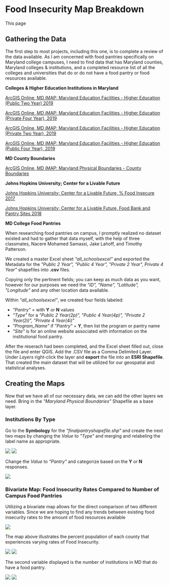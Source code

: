 

# Food Insecurity Map Breakdown

This page 

## Gathering the Data 

The first step to most projects, including this one, is to complete a review of the data available. As I am concerned with food pantries specifically on Maryland college campuses, I need to find data that has Maryland counties, Maryland colleges & institutions, and a completed resource list of all the colleges and universities that do or do not have a food pantry or food resources available. 

**Colleges & Higher Education Institutions in Maryland**

[ArcGIS Online, MD iMAP: Maryland Education Facilities - Higher Education (Public Two Year) 2019](https://opendata.maryland.gov/Education/MD-iMAP-Maryland-Education-Facilities-Higher-Educa/bwdz-rgcj)

[ArcGIS Online, MD iMAP: Maryland Education Facilities - Higher Education (Private Four Year), 2019](https://opendata.maryland.gov/Education/MD-iMAP-Maryland-Education-Facilities-Higher-Educa/ejcy-gama)

[ArcGIS Online, MD iMAP: Maryland Education Facilities - Higher Education (Private Two Year), 2019](https://opendata.maryland.gov/Education/MD-iMAP-Maryland-Education-Facilities-Higher-Educa/hhju-9ctd)

[ArcGIS Online, MD iMAP: Maryland Education Facilities - Higher Education (Public Four Year), 2019](https://opendata.maryland.gov/Education/MD-iMAP-Maryland-Education-Facilities-Higher-Educa/p733-7wzs)

**MD County Boundaries**

[ArcGIS Online, MD iMAP: Maryland Physical Boundaries - County Boundaries](https://data.imap.maryland.gov/datasets/4c172f80b626490ea2cff7b699febedb_1?geometry=-79.875%2C38.076%2C-74.662%2C39.574)

**Johns Hopkins University; Center for a Livable Future**

[Johns Hopkins University; Center for a Livable Future, % Food Insecure 2017](https://data-clf.hub.arcgis.com/datasets/1d070188731c4e1eba4eb486619edfd1_449?geometry=-80.757%2C37.310%2C-73.780%2C40.306)

[Johns Hopkins University; Center for a Livable Future, Food Bank and Pantry Sites 2018](https://data-clf.hub.arcgis.com/datasets/243b35ee3fd54c5284d406d459a05db8_247?geometry=-79.839%2C38.124%2C-74.626%2C39.621)

**MD College Food Pantries**

When researching food pantries on campus, I promptly realized no dataset existed and had to gather that data myself, with the help of three classmates, Nacere Mohamed Samassi, Jake Lahoff, and Timothy Patterson. 

We created a master Excel sheet *"all_schoolsexcel"* and exported the Metadata for the *"Public 2 Year",* *"Public 4 Year", "Private 2 Year", Private 4 Year"* shapefiles into **.csv** files. 

Copying only the pertinent fields; you can keep as much data as you want, however for our purposes we need the *"ID", "Name", "Latitude", "Longitude"* and any other location data available.

Within *"all_schoolsexcel"*, we created four fields labeled:
* *"Pantry"* = with **Y** or **N** values
* *"Type"* for a *"Public 2 Year(2p)", "Public 4 Year(4p)", "Private 2 Year(2i)", "Private 4 Year(4i)"*
* *"Program_Name"* if *"Pantry"* = **Y**, then list the program or pantry name
* *"Site"* is for an online website associated with information on the institutional food pantry. 

After the reserach had been completed, and the Excel sheet filled out, close the file and enter QGIS. Add the .CSV file as a Comma Delimited Layer. Under *Layers* right-click the layer and **export** the file into an **ESRI Shapefile**. That created the main dataset that will be utilized for our geospatial and statistical analyses. 

## Creating the Maps

Now that we have all of our necessary data, we can add the other layers we need. Bring in the *"Maryland Physical Boundaries"* Shapefile as a base layer.

### Institutions By Type

Go to the **Symbology** for the *"finalpantryshapefile.shp"* and create the next two maps by changing the *Value* to *"Type"* and merging and relabeling the label name as appropriate. 

<img src="images/Food_Insecurity/publicvprivate_urcad.png"/>

<img src="images/Food_Insecurity/2yearv4year_urcad.png"/>

Change the *Value* to *"Pantry"* and categorize based on the **Y** or **N** responses.

<img src="images/Food_Insecurity/foodpantry_urcad.png"/>

### Bivariate Map: Food Insecurity Rates Compared to Number of Campus Food Pantries

Utilizing a bivariate map allows for the direct comparison of two different variables. Since we are hoping to find any trends between existing food insecurity rates to the amount of food resources available 

<img src="images/Food_Insecurity/justfoodinsecurity.png"/>


The map above illustrates the percent population of each county that experiences varying rates of Food Insecurity.

<img src="images/Food_Insecurity/PantryCount_PerCounty.png"/>

<img src="images/Food_Insecurity/Presentation1.png"/>

The second variable displayed is the number of institutions in MD that do have a food pantry.

<img src="images/Food_Insecurity/JHUpantrysites.png"/>

<img src="images/Food_Insecurity/institutiontypes.png"/>
